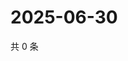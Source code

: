 # 2025-06-30

共 0 条

<!-- BEGIN ZHIHUVIDEO -->
<!-- 最后更新时间 Mon Jun 30 2025 11:51:09 GMT+0800 (China Standard Time) -->

<!-- END ZHIHUVIDEO -->
